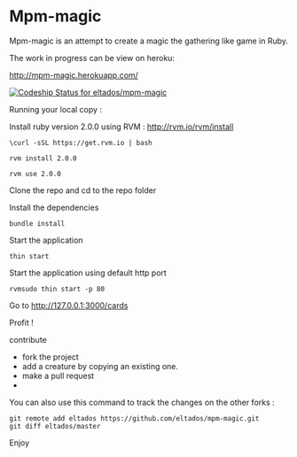 Mpm-magic
=========

Mpm-magic is an attempt to create a magic the gathering like game in Ruby.

The work in progress can be view on heroku:

http://mpm-magic.herokuapp.com/

[ ![Codeship Status for eltados/mpm-magic](https://codeship.io/projects/968f0260-1207-0132-a2a8-4ec5f4cbfced/status?branch=master)](https://codeship.io/projects/33180)


Running your local copy : 

Install ruby version 2.0.0 using RVM  :  http://rvm.io/rvm/install

```
\curl -sSL https://get.rvm.io | bash

rvm install 2.0.0

rvm use 2.0.0
```

Clone the repo and cd to the repo folder

Install the dependencies 
```
bundle install
```

Start the application
```
thin start
```

Start the application using default http port
```
rvmsudo thin start -p 80
```

Go to http://127.0.0.1:3000/cards

Profit !


contribute  

 * fork the project
 * add a creature by copying an existing one.
 * make a pull request
 * 
You can also use this command to track the changes on the other forks  :
```
git remote add eltados https://github.com/eltados/mpm-magic.git
git diff eltados/master
```
 
Enjoy
